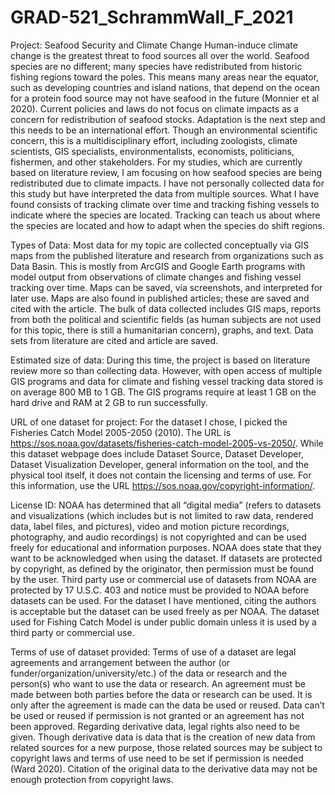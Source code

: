 # GRAD-521_SchrammWall_F_2021
Project: Seafood Security and Climate Change
Human-induce climate change is the greatest threat to food sources all over the world. Seafood species are no different; many species have redistributed from historic fishing regions toward the poles. This means many areas near the equator, such as developing countries and island nations, that depend on the ocean for a protein food source may not have seafood in the future (Monnier et al 2020). Current policies and laws do not focus on climate impacts as a concern for redistribution of seafood stocks. Adaptation is the next step and this needs to be an international effort. Though an environmental scientific concern, this is a multidisciplinary effort, including zoologists, climate scientists, GIS specialists, environmentalists, economists, politicians, fishermen, and other stakeholders. 
 For my studies, which are currently based on literature review, I am focusing on how seafood species are being redistributed due to climate impacts. I have not personally collected data for this study but have interpreted the data from multiple sources. What I have found consists of tracking climate over time and tracking fishing vessels to indicate where the species are located. Tracking can teach us about where the species are located and how to adapt when the species do shift regions. 

Types of Data: Most data for my topic are collected conceptually via GIS maps from the published literature and research from organizations such as Data Basin. This is mostly from ArcGIS and Google Earth programs with model output from observations of climate changes and fishing vessel tracking over time. Maps can be saved, via screenshots, and interpreted for later use. Maps are also found in published articles; these are saved and cited with the article. The bulk of data collected includes GIS maps, reports from both the political and scientific fields (as human subjects are not used for this topic, there is still a humanitarian concern), graphs, and text. Data sets from literature are cited and article are saved.

Estimated size of data: During this time, the project is based on literature review more so than collecting data. However, with open access of multiple GIS programs and data for climate and fishing vessel tracking data stored is on average 800 MB to 1 GB. The GIS programs require at least 1 GB on the hard drive and RAM at 2 GB to run successfully. 


URL of one dataset for project: For the dataset I chose, I picked the Fisheries Catch Model 2005-2050 (2010). The URL is https://sos.noaa.gov/datasets/fisheries-catch-model-2005-vs-2050/. While this dataset webpage does include Dataset Source, Dataset Developer, Dataset Visualization Developer, general information on the tool, and the physical tool itself, it does not contain the licensing and terms of use. For this information, use the URL https://sos.noaa.gov/copyright-information/. 

License ID: NOAA has determined that all “digital media” (refers to datasets and visualizations (which includes but is not limited to raw data, rendered data, label files, and pictures), video and motion picture recordings, photography, and audio recordings) is not copyrighted and can be used freely for educational and information purposes. NOAA does state that they want to be acknowledged when using the dataset. If datasets are protected by copyright, as defined by the originator, then permission must be found by the user. Third party use or commercial use of datasets from NOAA are protected by 17 U.S.C. 403 and notice must be provided to NOAA before datasets can be used. 
For the dataset I have mentioned, citing the authors is acceptable but the dataset can be used freely as per NOAA. The dataset used for Fishing Catch Model is under public domain unless it is used by a third party or commercial use.  

Terms of use of dataset provided: Terms of use of a dataset are legal agreements and arrangement between the author (or funder/organization/university/etc.) of the data or research and the person(s) who want to use the data or research. An agreement must be made between both parties before the data or research can be used. It is only after the agreement is made can the data be used or reused. Data can’t be used or reused if permission is not granted or an agreement has not been approved. Regarding derivative data, legal rights also need to be given. Though derivative data is data that is the creation of new data from related sources for a new purpose, those related sources may be subject to copyright laws and terms of use need to be set if permission is needed (Ward 2020). Citation of the original data to the derivative data may not be enough protection from copyright laws.  
